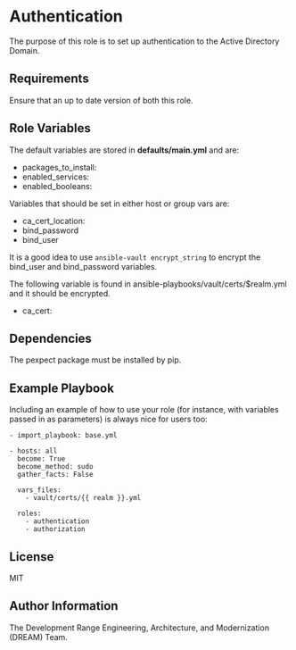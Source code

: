 Authentication
==============

The purpose of this role is to set up authentication to the Active Directory Domain.

Requirements
------------

Ensure that an up to date version of both this role.

Role Variables
--------------

The default variables are stored in **defaults/main.yml** and are:

* packages_to_install:
* enabled_services:
* enabled_booleans:

Variables that should be set in either host or group vars are:

* ca_cert_location:
* bind_password
* bind_user

It is a good idea to use `ansible-vault encrypt_string` to encrypt the bind_user and bind_password variables.

The following variable is found in ansible-playbooks/vault/certs/$realm.yml and it should be encrypted.

* ca_cert:

Dependencies
------------

The pexpect package must be installed by pip.

Example Playbook
----------------

Including an example of how to use your role (for instance, with variables passed in as parameters) is always nice for users too:

    - import_playbook: base.yml

    - hosts: all
      become: True
      become_method: sudo
      gather_facts: False

      vars_files:
        - vault/certs/{{ realm }}.yml

      roles:
        - authentication
        - authorization

License
-------

MIT

Author Information
------------------

The Development Range Engineering, Architecture, and Modernization (DREAM) Team.

